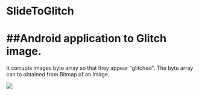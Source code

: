 # SlideToGlitch
##Android application to Glitch image. 
===
It corrupts images byte array so that they appear "glitched". The byte array can to obtained from Bitmap of an image.

![](https://github.com/shubhamvernekar/SlideToGlitch/blob/master/preview.gif)
